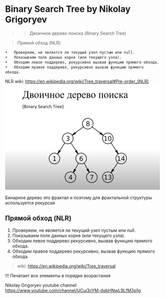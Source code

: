 # Binary Search Tree by Nikolay Grigoryev
>> Двоичное дерево поиска
   (Binary Search Tree)

   
>Прямой обход (NLR) 
   
   	•	Проверяем, не является ли текущий узел пустым или null.
   	•	Показываем поле данных корня (или текущего узла).
   	•	Обходим левое поддерево, рекурсивно вызвав функцию прямого обхода.
   	•	Обходим правое поддерево, рекурсивно вызвав функцию прямого обхода.
   
   NLR wiki: 
   https://en.wikipedia.org/wiki/Tree_traversal#Pre-order_(NLR)
![binary tree](./pic.png)

Бинарное дерево это фрактал и поэтому для фрактальной структуры используется рекурсия

## Прямой обход (NLR)

1. Проверяем, не является ли текущий узел пустым или null.
2. Показываем поле данных корня (или текущего узла).
3. Обходим левое поддерево рекурсивно, вызвав функцию прямого обхода.
4. Обходим правое поддерево рекурсивно, вызвав функцию прямого обхода.
> wiki: https://en.wikipedia.org/wiki/Tree_traversal

!!! Печатает все элементы в порядке возрастания 

Nikolay Grigoryev youtube channel:
https://www.youtube.com/channel/UCuj3cYM-dqbHNwL9LfM3p1g
